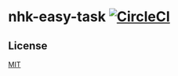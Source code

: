 # nhk-easy-task [![CircleCI](https://circleci.com/gh/nhk-news-web-easy/nhk-easy-task/tree/main.svg?style=svg)](https://circleci.com/gh/nhk-news-web-easy/nhk-easy-task/tree/main)

## License
[MIT](LICENSE)
